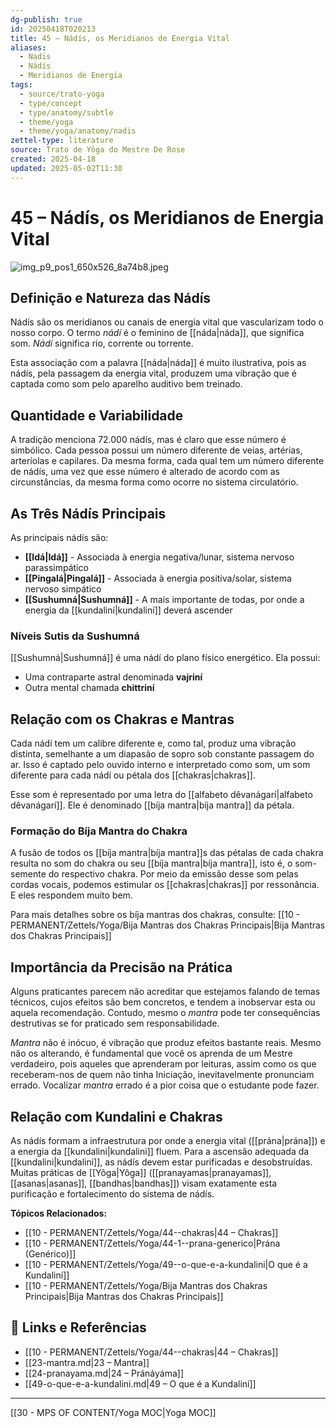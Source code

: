 ```yaml
---
dg-publish: true
id: 20250418T020213
title: 45 – Nádís, os Meridianos de Energia Vital
aliases:
  - Nadis
  - Nádís
  - Meridianos de Energia
tags:
  - source/trato-yoga
  - type/concept
  - type/anatomy/subtle
  - theme/yoga
  - theme/yoga/anatomy/nadis
zettel-type: literature
source: Trato de Yôga do Mestre De Rose
created: 2025-04-18
updated: 2025-05-02T11:30
---
```


# 45 – Nádís, os Meridianos de Energia Vital

![img_p9_pos1_650x526_8a74b8.jpeg](/img/user/images/img_p9_pos1_650x526_8a74b8.jpeg)

## Definição e Natureza das Nádís

Nádís são os meridianos ou canais de energia vital que vascularizam todo o nosso corpo. O termo *nádí* é o feminino de [[náda\|náda]], que significa som. *Nádí* significa rio, corrente ou torrente.

Esta associação com a palavra [[náda\|náda]] é muito ilustrativa, pois as nádís, pela passagem da energia vital, produzem uma vibração que é captada como som pelo aparelho auditivo bem treinado.

## Quantidade e Variabilidade

A tradição menciona 72.000 nádís, mas é claro que esse número é simbólico. Cada pessoa possui um número diferente de veias, artérias, arteríolas e capilares. Da mesma forma, cada qual tem um número diferente de nádís, uma vez que esse número é alterado de acordo com as circunstâncias, da mesma forma como ocorre no sistema circulatório.

## As Três Nádís Principais

As principais nádís são:
- **[[Idá\|Idá]]** - Associada à energia negativa/lunar, sistema nervoso parassimpático
- **[[Pingalá\|Pingalá]]** - Associada à energia positiva/solar, sistema nervoso simpático
- **[[Sushumná\|Sushumná]]** - A mais importante de todas, por onde a energia da [[kundaliní\|kundaliní]] deverá ascender

### Níveis Sutis da Sushumná

[[Sushumná\|Sushumná]] é uma nádí do plano físico energético. Ela possui:
- Uma contraparte astral denominada **vajriní**
- Outra mental chamada **chittriní**

## Relação com os Chakras e Mantras

Cada nádí tem um calibre diferente e, como tal, produz uma vibração distinta, semelhante a um diapasão de sopro sob constante passagem do ar. Isso é captado pelo ouvido interno e interpretado como som, um som diferente para cada nádí ou pétala dos [[chakras\|chakras]].

Esse som é representado por uma letra do [[alfabeto dêvanágarí\|alfabeto dêvanágarí]]. Ele é denominado [[bíja mantra\|bíja mantra]] da pétala.

### Formação do Bíja Mantra do Chakra

A fusão de todos os [[bíja mantra\|bíja mantra]]s das pétalas de cada chakra resulta no som do chakra ou seu [[bíja mantra\|bíja mantra]], isto é, o som-semente do respectivo chakra. Por meio da emissão desse som pelas cordas vocais, podemos estimular os [[chakras\|chakras]] por ressonância. E eles respondem muito bem.

Para mais detalhes sobre os bíja mantras dos chakras, consulte: [[10 - PERMANENT/Zettels/Yoga/Bija Mantras dos Chakras Principais\|Bija Mantras dos Chakras Principais]]

## Importância da Precisão na Prática

Alguns praticantes parecem não acreditar que estejamos falando de temas técnicos, cujos efeitos são bem concretos, e tendem a inobservar esta ou aquela recomendação. Contudo, mesmo o *mantra* pode ter consequências destrutivas se for praticado sem responsabilidade.

*Mantra* não é inócuo, é vibração que produz efeitos bastante reais. Mesmo não os alterando, é fundamental que você os aprenda de um Mestre verdadeiro, pois aqueles que aprenderam por leituras, assim como os que receberam-nos de quem não tinha Iniciação, inevitavelmente pronunciam errado. Vocalizar *mantra* errado é a pior coisa que o estudante pode fazer.

## Relação com Kundalini e Chakras

As nádís formam a infraestrutura por onde a energia vital ([[prána\|prána]]) e a energia da [[kundalini\|kundalini]] fluem. Para a ascensão adequada da [[kundalini\|kundalini]], as nádís devem estar purificadas e desobstruídas. Muitas práticas de [[Yôga\|Yôga]] ([[pranayamas\|pranayamas]], [[asanas\|asanas]], [[bandhas\|bandhas]]) visam exatamente esta purificação e fortalecimento do sistema de nádís.

**Tópicos Relacionados:**
- [[10 - PERMANENT/Zettels/Yoga/44--chakras\|44 – Chakras]]
- [[10 - PERMANENT/Zettels/Yoga/44-1--prana-generico\|Prána (Genérico)]]
- [[10 - PERMANENT/Zettels/Yoga/49--o-que-e-a-kundalini\|O que é a Kundaliní]]
- [[10 - PERMANENT/Zettels/Yoga/Bija Mantras dos Chakras Principais\|Bija Mantras dos Chakras Principais]]

## 🔗 Links e Referências

- [[10 - PERMANENT/Zettels/Yoga/44--chakras\|44 – Chakras]]
- [[23-mantra.md\|23 – Mantra]]
- [[24-pranayama.md\|24 – Pránáyáma]]
- [[49-o-que-e-a-kundalini.md\|49 – O que é a Kundaliní]]

---
[[30 - MPS OF CONTENT/Yoga MOC\|Yoga MOC]]